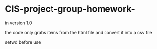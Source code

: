 # CIS-project-group-homework-

in version 1.0

the code only grabs items from the html file and convert it into a csv file

setwd before use
